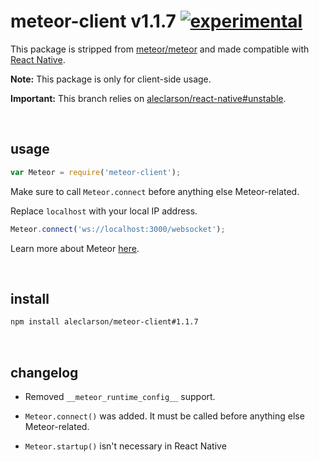 
# meteor-client v1.1.7 [![experimental](http://badges.github.io/stability-badges/dist/experimental.svg)](http://github.com/badges/stability-badges)

This package is stripped from [meteor/meteor](https://atmospherejs.com/meteor/meteor) and made compatible with [React Native](https://github.com/facebook/react-native).

**Note:** This package is only for client-side usage.

**Important:** This branch relies on [aleclarson/react-native#unstable](http://github.com/aleclarson/react-native/tree/unstable).

&nbsp;

## usage

```js
var Meteor = require('meteor-client');
```

Make sure to call `Meteor.connect` before anything else Meteor-related.

Replace `localhost` with your local IP address.

```js
Meteor.connect('ws://localhost:3000/websocket');
```

Learn more about Meteor [here](http://docs.meteor.com/).

&nbsp;

## install

```sh
npm install aleclarson/meteor-client#1.1.7
```

&nbsp;

## changelog

- Removed `__meteor_runtime_config__` support.

- `Meteor.connect()` was added. It must be called before anything else Meteor-related.

- `Meteor.startup()` isn't necessary in React Native

